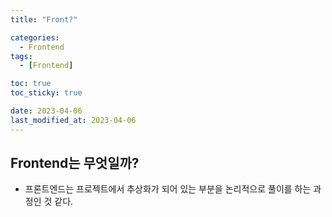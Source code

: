 ```yaml
---
title: "Front?"

categories:
  - Frontend
tags:
  - [Frontend]

toc: true
toc_sticky: true

date: 2023-04-06
last_modified_at: 2023-04-06
---
```


## Frontend는 무엇일까?

- 프론트엔드는 프로젝트에서 추상화가 되어 있는 부분을 논리적으로 풀이를 하는 과정인 것 같다.
